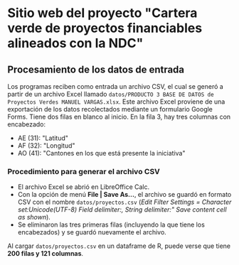 # Sitio web del proyecto "Cartera verde de proyectos financiables alineados con la NDC"

## Procesamiento de los datos de entrada
Los programas reciben como entrada un archivo CSV, el cual se generó a partir de un archivo Excel llamado `datos/PRODUCTO 3 BASE DE DATOS de Proyectos Verdes MANUEL VARGAS.xlsx`. Este archivo Excel proviene de una exportación de los datos recolectados mediante un formulario Google Forms. Tiene dos filas en blanco al inicio. En la fila 3, hay tres columnas con encabezado:
- AE (31): "Latitud"
- AF (32): "Longitud"
- AO (41): "Cantones en los que está presente la iniciativa"

### Procedimiento para generar el archivo CSV
- El archivo Excel se abrió en LibreOffice Calc.
- Con la opción de menú **File | Save As...**, el archivo se guardó en formato CSV con el nombre `datos/proyectos.csv` (*Edit Filter Settings = Character set:Unicode(UTF-8) Field delimiter:, String delimiter:" Save content cell as shown*).
- Se eliminaron las tres primeras filas (incluyendo la que tiene los encabezados) y se guardó nuevamente el archivo.

Al cargar `datos/proyectos.csv` en un dataframe de R, puede verse que tiene **200 filas y 121 columnas**.
